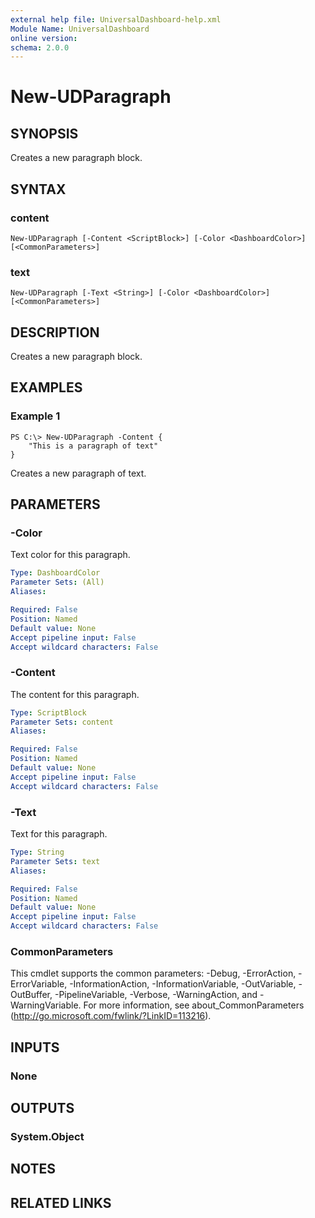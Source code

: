 ```yaml
---
external help file: UniversalDashboard-help.xml
Module Name: UniversalDashboard
online version: 
schema: 2.0.0
---
```


# New-UDParagraph

## SYNOPSIS
Creates a new paragraph block.

## SYNTAX

### content
```
New-UDParagraph [-Content <ScriptBlock>] [-Color <DashboardColor>] [<CommonParameters>]
```

### text
```
New-UDParagraph [-Text <String>] [-Color <DashboardColor>] [<CommonParameters>]
```

## DESCRIPTION
Creates a new paragraph block.

## EXAMPLES

### Example 1
```
PS C:\> New-UDParagraph -Content {
    "This is a paragraph of text"
}
```

Creates a new paragraph of text.

## PARAMETERS

### -Color
Text color for this paragraph.

```yaml
Type: DashboardColor
Parameter Sets: (All)
Aliases: 

Required: False
Position: Named
Default value: None
Accept pipeline input: False
Accept wildcard characters: False
```

### -Content
The content for this paragraph. 

```yaml
Type: ScriptBlock
Parameter Sets: content
Aliases: 

Required: False
Position: Named
Default value: None
Accept pipeline input: False
Accept wildcard characters: False
```

### -Text
Text for this paragraph.

```yaml
Type: String
Parameter Sets: text
Aliases: 

Required: False
Position: Named
Default value: None
Accept pipeline input: False
Accept wildcard characters: False
```

### CommonParameters
This cmdlet supports the common parameters: -Debug, -ErrorAction, -ErrorVariable, -InformationAction, -InformationVariable, -OutVariable, -OutBuffer, -PipelineVariable, -Verbose, -WarningAction, and -WarningVariable. For more information, see about_CommonParameters (http://go.microsoft.com/fwlink/?LinkID=113216).

## INPUTS

### None

## OUTPUTS

### System.Object

## NOTES

## RELATED LINKS

